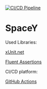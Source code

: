 [![CI/CD Pipeline](https://github.com/farazazadi/SpaceY/actions/workflows/CI-CD.yaml/badge.svg)](https://github.com/farazazadi/SpaceY/actions/workflows/CI-CD.yaml)

# SpaceY

Used Libraries:

[xUnit.net](https://github.com/xunit/xunit)

[Fluent Assertions](https://github.com/fluentassertions/fluentassertions)


CI/CD platform:

[GitHub Actions](https://github.com/features/actions)
